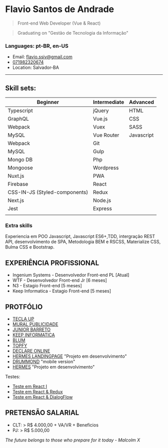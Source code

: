 # Flavio Santos de Andrade

> Front-end Web Developer (Vue & React)

> Graduating on "Gestão de Tecnologia da Informação"

### Languages: pt-BR, en-US

- Email: flavio.ssiv@gmail.com
- [071982320674](https://api.whatsapp.com/send?1=pt_BR&phone=5571982320674)
- Location: Salvador-BA

---

## Skill sets:

<!-- > Subtitle: B - Beginner, I - Intermediate and A - Advanced -->

| Beginner                      | Intermediate | Advanced   |
| ----------------------------- | ------------ | ---------- |
| Typescript                    | jQuery       | HTML       |
| GraphQL                       | Vue.js       | CSS        |
| Webpack                       | Vuex         | SASS       |
| MySQL                         | Vue Router   | Javascript |
| Webpack                       | Git          |            |
| MySQL                         | Gulp         |            |
| Mongo DB                      | Php          |            |
| Mongoose                      | Wordpress    |            |
| Nuxt.js                       | PWA          |            |
| Firebase                      | React        |            |
| CSS-IN-JS (Styled-components) | Redux        |            |
| Next.js                       | Node.js      |            |
| Jest                          | Express      |            |
|                               |              |            |

### Extra skills

Experiencia em POO Javascript, Javascript ES6+,TDD, intergração REST API, desenvolvimento de SPA, Metodologia BEM e RSCSS, Materialize CSS, Bulma CSS e Bootstrap.

## EXPERIÊNCIA PROFISSIONAL

- Ingenium Systems - Desenvolvedor Front-end PL [Atual]
- WTF - Desenvolvedor Front-end Jr [6 meses]
- N3 - Estagio Front-end [5 meses]
- Keep Informatica - Estagio Front-end [5 meses]

## PROTFÓLIO

- [TECLA UP](https://teclaup.com/)
- [MURAL PUBLICIDADE](http://www.muralpublicidade.com.br/v4/)
- [JUNIOR BARRETO](https://jrbarreto.com.br/)
- [KEEP INFORMATICA](http://www.keepinformatica.com.br/)
- [BLUM](http://www.blumdh.com.br/)
- [TOPFY](http://topfy.net.br/)
- [DECLARE ONLINE](http://declareonline.com.br)
- [HERMES LANDINGPAGE](http://wtf.inf.br/hermes/) "Projeto em desenvolvimento"
- [DRUMMOND](http://drummondpar.com) "mobile version"
- [HERMES](https://relaxed-lovelace-47c83d.netlify.com) "Projeto em desenvolvimento"

Testes:

- [Teste em React I](https://fsassiv.github.io/fluent/)
- [Teste em React & Redux](https://crwn-live-fsa.herokuapp.com)
- [Teste em React & DialogFlow](https://hidden-shore-37841.herokuapp.com)

## PRETENSÃO SALARIAL

- CLT: > R\$ 4.000,00 + VA/VR + Beneficios
- PJ: > R\$ 5.000,00

_The future belongs to those who prepare for it today - Malcolm X_
